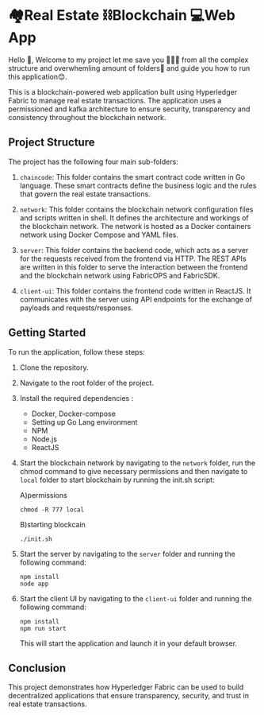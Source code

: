 # 🏘️Real Estate ⛓️Blockchain 💻Web App
Hello 👋, Welcome to my project let me save you 🦸🏽‍♂️ from all the complex structure and overwhemling amount of folders🥴 and guide you how to run this application😊.

This is a blockchain-powered web application built using Hyperledger Fabric to manage real estate transactions. The application uses a permissioned and kafka architecture to ensure security, transparency and consistency throughout the blockchain network.

## Project Structure

The project has the following four main sub-folders:

1. `chaincode`: This folder contains the smart contract code written in Go language. These smart contracts define the business logic and the rules that govern the real estate transactions.

2. `network`: This folder contains the blockchain network configuration files and scripts written in shell. It defines the architecture and workings of the blockchain network. The network is hosted as a Docker containers network using Docker Compose and YAML files.

3. `server`: This folder contains the backend code, which acts as a server for the requests received from the frontend via HTTP. The REST APIs are written in this folder to serve the interaction between the frontend and the blockchain network using FabricOPS and FabricSDK.

4. `client-ui`: This folder contains the frontend code written in ReactJS. It communicates with the server using API endpoints for the exchange of payloads and requests/responses.

## Getting Started

To run the application, follow these steps:

1. Clone the repository.

2. Navigate to the root folder of the project.

3. Install the required dependencies :
   - Docker, Docker-compose
   - Setting up Go Lang environment
   - NPM
   - Node.js
   - ReactJS
 

4. Start the blockchain network by navigating to the `network` folder, run the chmod command to give necessary permissions and then navigate to `local` folder to start blockchain by running the init.sh script:
   
   A)permissions
   ```
   chmod -R 777 local
   ```
   B)starting blockcain
   ```
   ./init.sh
   ```

6. Start the server by navigating to the `server` folder and running the following command:

   ```
   npm install
   node app
   ```

7. Start the client UI by navigating to the `client-ui` folder and running the following command:

   ```
   npm install
   npm run start
   ```

   This will start the application and launch it in your default browser.

## Conclusion
This project demonstrates how Hyperledger Fabric can be used to build decentralized applications that ensure transparency, security, and trust in real estate transactions.

